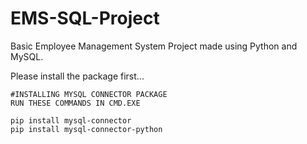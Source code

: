 # EMS-SQL-Project
Basic Employee Management System Project made using Python and MySQL.

Please install the package first...


```
#INSTALLING MYSQL CONNECTOR PACKAGE
RUN THESE COMMANDS IN CMD.EXE

pip install mysql-connector
pip install mysql-connector-python
```
